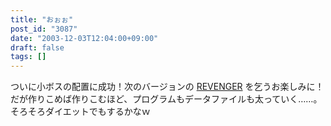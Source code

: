 ```yaml
---
title: "おぉぉ"
post_id: "3087"
date: "2003-12-03T12:04:00+09:00"
draft: false
tags: []
---
```



ついに小ボスの配置に成功！次のバージョンの [REVENGER](/revenger) を乞うお楽しみに！ だが作りこめば作りこむほど、プログラムもデータファイルも太っていく……。そろそろダイエットでもするかなｗ
